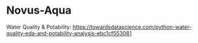 # Novus-Aqua

Water Quality & Potability:
https://towardsdatascience.com/python-water-quality-eda-and-potability-analysis-ebc1cf553081
